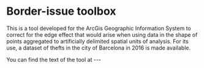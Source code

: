 # Border-issue toolbox
This is a tool developed for the ArcGis Geographic Information System to correct for the edge effect that would arise when using data in the shape of points aggregated to artificially delimited spatial units of analysis. For its use, a dataset of thefts in the city of Barcelona in 2016 is made available.  

You can find the text of the tool at ---
